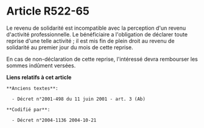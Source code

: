 # Article R522-65

Le revenu de solidarité est incompatible avec la perception d'un revenu d'activité professionnelle. Le bénéficiaire a
l'obligation de déclarer toute reprise d'une telle activité ; il est mis fin de plein droit au revenu de solidarité au
premier jour du mois de cette reprise.

En cas de non-déclaration de cette reprise, l'intéressé devra rembourser les sommes indûment versées.

**Liens relatifs à cet article**

	**Anciens textes**:

	  - Décret n°2001-498 du 11 juin 2001 - art. 3 (Ab)

	**Codifié par**:

	  - Décret n°2004-1136 2004-10-21

